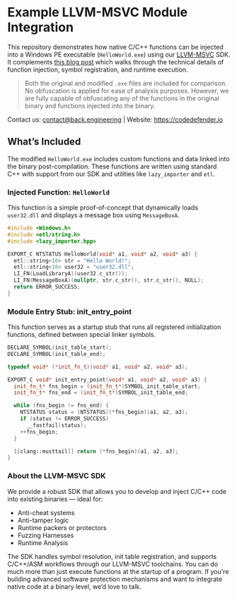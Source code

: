 # Example LLVM-MSVC Module Integration

This repository demonstrates how native C/C++ functions can be injected into a Windows PE executable (`HelloWorld.exe`) using our [LLVM-MSVC](https://github.com/backengineering/llvm-msvc) SDK. It complements [this blog post](https://codedefender.io/blog/2025/03/27) which walks through the technical details of function injection, symbol registration, and runtime execution.

> Both the original and modified `.exe` files are included for comparison. No obfuscation is applied for ease of analysis purposes. However, we are fully capable of obfuscating any of the functions in the original binary and functions injected into the binary.

Contact us: contact@back.engineering |
Website: https://codedefender.io

## What’s Included

The modified `HelloWorld.exe` includes custom functions and data linked into the binary post-compilation. These functions are written using standard C++ with support from our SDK and utilities like `lazy_importer` and `etl`.

### Injected Function: `HelloWorld`

This function is a simple proof-of-concept that dynamically loads `user32.dll` and displays a message box using `MessageBoxA`.

```cpp
#include <Windows.h>
#include <etl/string.h>
#include <lazy_importer.hpp>

EXPORT_C NTSTATUS HelloWorld(void* a1, void* a2, void* a3) {
  etl::string<16> str = "Hello World!";
  etl::string<16> user32 = "user32.dll";
  LI_FN(LoadLibraryA)(user32.c_str());
  LI_FN(MessageBoxA)(nullptr, str.c_str(), str.c_str(), NULL);
  return ERROR_SUCCESS;
}
```

### Module Entry Stub: init_entry_point

This function serves as a startup stub that runs all registered initialization functions, defined between special linker symbols.

```cpp
DECLARE_SYMBOL(init_table_start);
DECLARE_SYMBOL(init_table_end);

typedef void* (*init_fn_t)(void* a1, void* a2, void* a3);

EXPORT_C void* init_entry_point(void* a1, void* a2, void* a3) {
  init_fn_t* fns_begin = (init_fn_t*)SYMBOL_init_table_start;
  init_fn_t* fns_end = (init_fn_t*)SYMBOL_init_table_end;

  while (fns_begin != fns_end) {
    NTSTATUS status = (NTSTATUS)(*fns_begin)(a1, a2, a3);
    if (status != ERROR_SUCCESS)
      __fastfail(status);
    ++fns_begin;
  }

  [[clang::musttail]] return (*fns_begin)(a1, a2, a3);
}
```

### About the LLVM-MSVC SDK

We provide a robust SDK that allows you to develop and inject C/C++ code into existing binaries — ideal for:

- Anti-cheat systems
- Anti-tamper logic
- Runtime packers or protectors
- Fuzzing Harnesses
- Runtime Analysis

The SDK handles symbol resolution, init table registration, and supports C/C++/ASM workflows through our LLVM-MSVC toolchains. You can do much more than just execute functions at the startup of a program. If you're building advanced software protection mechanisms and want to integrate native code at a binary level, we’d love to talk.